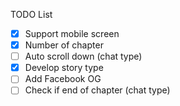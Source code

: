 TODO List
- [x] Support mobile screen
- [x] Number of chapter
- [ ] Auto scroll down (chat type)
- [x] Develop story type
- [ ] Add Facebook OG
- [ ] Check if end of chapter (chat type)